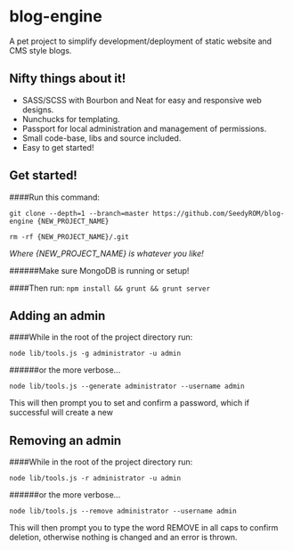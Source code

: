 # blog-engine
A pet project to simplify development/deployment of static website and CMS style blogs.


## Nifty things about it!
* SASS/SCSS with Bourbon and Neat for easy and responsive web designs.
* Nunchucks for templating.
* Passport for local administration and management of permissions.
* Small code-base, libs and source included.
* Easy to get started!

## Get started!
####Run this command:

`git clone --depth=1 --branch=master https://github.com/SeedyROM/blog-engine {NEW_PROJECT_NAME}`

 `rm -rf {NEW_PROJECT_NAME}/.git`

_*Where {NEW_PROJECT_NAME} is whatever you like!*_

######Make sure MongoDB is running or setup!

####Then run:
`npm install && grunt && grunt server`


## Adding an admin

####While in the root of the project directory run:

`node lib/tools.js -g administrator -u admin`

######or the more verbose...

`node lib/tools.js --generate administrator --username admin`

This will then prompt you to set and confirm a password, which if successful will create a new

## Removing an admin

####While in the root of the project directory run:

`node lib/tools.js -r administrator -u admin`

######or the more verbose...

`node lib/tools.js --remove administrator --username admin`

This will then prompt you to type the word REMOVE in all caps to confirm deletion, otherwise nothing is changed and an error is thrown.
